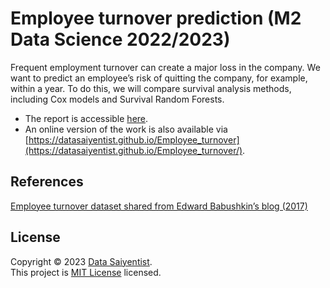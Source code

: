 # Employee turnover prediction (M2 Data Science 2022/2023)

Frequent employment turnover can create a major loss in the company. We want to predict an employee’s risk of quitting the company, for example, within a year. To do this, we will compare survival analysis methods, including Cox models and Survival Random Forests.

- The report is accessible [here](https://github.com/DataSaiyentist/Employee_turnover/blob/main/report.pdf).
- An online version of the work is also available via [https://datasaiyentist.github.io/Employee_turnover](https://datasaiyentist.github.io/Employee_turnover/).

## References

[Employee turnover dataset shared from Edward Babushkin’s blog (2017)](https://edwvb.blogspot.com/2017/10/employee-turnover-how-to-predict-individual-risks-of-quitting.html)

## License

Copyright © 2023 [Data Saiyentist](https://github.com/DataSaiyentist). <br />
This project is [MIT License](https://github.com/DataSaiyentist/Employee_turnover/blob/main/LICENSE) licensed.
